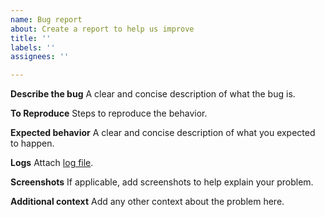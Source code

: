 ```yaml
---
name: Bug report
about: Create a report to help us improve
title: ''
labels: ''
assignees: ''

---
```


**Describe the bug**
A clear and concise description of what the bug is.

**To Reproduce**
Steps to reproduce the behavior.

**Expected behavior**
A clear and concise description of what you expected to happen.

**Logs**
Attach [log file](https://sq.io/docs/overview/#logging).

**Screenshots**
If applicable, add screenshots to help explain your problem.

**Additional context**
Add any other context about the problem here.
